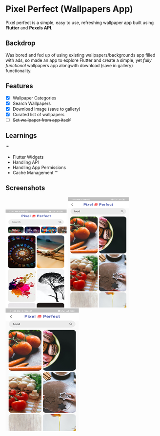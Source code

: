 # Pixel Perfect (Wallpapers App)

Pixel perfect is a simple, easy to use, refreshing wallpaper app built using **Flutter** and **Pexels API**.

## Backdrop

Was bored and fed up of using existing wallpapers/backgrounds app filled with ads, so made an app to explore Flutter and create a simple, yet *fully functional* wallpapers app alongwith download (save in gallery) functionality.

## Features

- [x] Wallpaper Categories
- [x] Search Wallpapers
- [x] Download Image (save to gallery)
- [x] Curated list of wallpapers
- [ ] ~~Set wallpaper from app itself~~ 

## Learnings

'''
- Flutter Widgets
- Handling API
- Handling App Permissions
- Cache Management
'''

## Screenshots

<img src="assets/Screenshot_2020-07-06-11-41-52-412_com.example.wallpapers_app.jpg" height="320" width="200" alt="Screenshot"/>         <img src="assets/Screenshot_2020-07-06-11-42-59-297_com.example.wallpapers_app.jpg" height="360" width="200" alt="Screenshot"/>         <img src="assets/Screenshot_2020-07-06-11-42-59-297_com.example.wallpapers_app.jpg" height="400" width="240" alt="Screenshot"/> 
